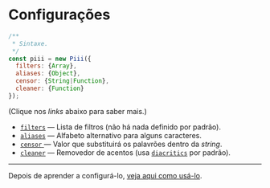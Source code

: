 # Configurações

```js
/**
 * Sintaxe.
 */
const piii = new Piii({
  filters: {Array},
  aliases: {Object},
  censor: {String|Function},
  cleaner: {Function}
});
```

(Clique nos *links* abaixo para saber mais.)

* [`filters`](./opcoes/filters.md) ― Lista de filtros (não há nada definido por padrão).
* [`aliases`](./opcoes/aliases.md) ― Alfabeto alternativo para alguns caracteres.
* [`censor` ](./opcoes/censor.md)― Valor que substituirá os palavrões dentro da *string*.
* [`cleaner`](./opcoes/cleaner.md) ― Removedor de acentos (usa [`diacritics`](https://npm.im/diacritics) por padrão).

---

Depois de aprender a configurá-lo, [veja aqui como usá-lo](./usando.md).
